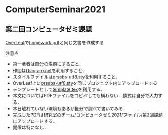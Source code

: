# ComputerSeminar2021

## 第二回コンピュータゼミ課題

[OverLeaf](https://www.overleaf.com/)で[homework.pdf](https://github.com/kenya15/ComputerSeminar2021/edit/main/homework.pdf)と同じ文書を作成する．

注意点
- 第一著者は自分の名前にすること．
- 作図は[Diagram.net](https://app.diagrams.net/)を利用すること．
- スタイルファイルはorsabs-utf8.styを利用すること．
- OverLeaf上に[orsabs-utf8.sty](https://github.com/kenya15/ComputerSeminar2021/edit/main/orsabs-utf8.sty)を同じプロジェクト内にアップロードする
- テンプレートとして[template.tex](https://github.com/kenya15/ComputerSeminar2021/edit/main/template.tex)を利用する．
- 本文についてはPDFファイルをコピペしても構わない．数式は自分で入力する．
- 本日触れていない環境もあるが自分で調べて書いてみる．
- 完成したPDFは研究室のチーム/コンピュータゼミ2021/ファイル/第2回課題にアップロードする．
- 期限は特になし．
